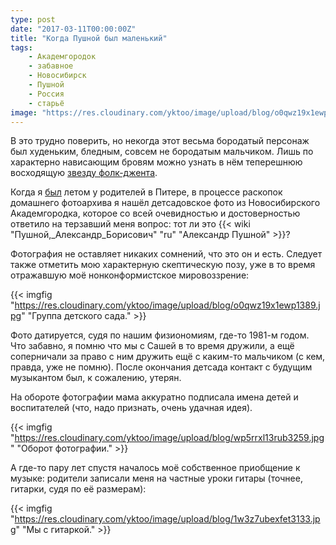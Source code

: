 ```yaml
---
type: post
date: "2017-03-11T00:00:00Z"
title: "Когда Пушной был маленький"
tags:
    - Академгородок
    - забавное
    - Новосибирск
    - Пушной
    - Россия
    - старьё
image: "https://res.cloudinary.com/yktoo/image/upload/blog/o0qwz19x1ewp1389.jpg"
---
```


В это трудно поверить, но некогда этот весьма бородатый персонаж был худеньким, бледным, совсем не бородатым мальчиком. Лишь по характерно нависающим бровям можно узнать в нём теперешнюю восходящую [звезду фолк-джента](https://www.youtube.com/watch?v=Ep6SQcMg3Jk).

Когда я [был](0287) летом у родителей в Питере, в процессе раскопок домашнего фотоархива я нашёл детсадовское фото из Новосибирского Академгородка, которое со всей очевидностью и достоверностью ответило на терзавший меня вопрос: тот ли это {{< wiki "Пушной,_Александр_Борисович" "ru" "Александр Пушной" >}}?

<!--more-->

Фотография не оставляет никаких сомнений, что это он и есть. Следует также отметить мою характерную скептическую позу, уже в то время отражавшую моё нонконформистское мировоззрение:

{{< imgfig "https://res.cloudinary.com/yktoo/image/upload/blog/o0qwz19x1ewp1389.jpg" "Группа детского сада." >}}

Фото датируется, судя по нашим физиономиям, где-то 1981-м годом. Что забавно, я помню что мы с Сашей в то время дружили, а ещё соперничали за право с ним дружить ещё с каким-то мальчиком (с кем, правда, уже не помню). После окончания детсада контакт с будущим музыкантом был, к сожалению, утерян.

На обороте фотографии мама аккуратно подписала имена детей и воспитателей (что, надо признать, очень удачная идея).

{{< imgfig "https://res.cloudinary.com/yktoo/image/upload/blog/wp5rrxl13rub3259.jpg" "Оборот фотографии." >}}

А где-то пару лет спустя началось моё собственное приобщение к музыке: родители записали меня на частные уроки гитары (точнее, гитарки, судя по её размерам):

{{< imgfig "https://res.cloudinary.com/yktoo/image/upload/blog/1w3z7ubexfet3133.jpg" "Мы с гитаркой." >}}
